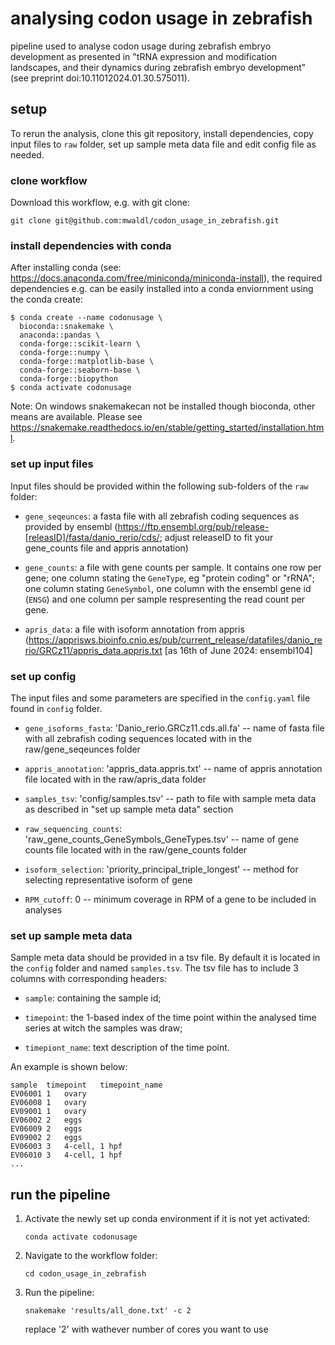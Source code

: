 # analysing codon usage in zebrafish

pipeline used to analyse codon usage during zebrafish embryo development as presented in "tRNA expression and modification landscapes, and their dynamics during zebrafish embryo development" (see preprint doi:10.11012024.01.30.575011).


## setup

To rerun the analysis, clone this git repository, install dependencies, copy input files to `raw` folder, set up sample meta data file and edit config file as needed.

### clone workflow
Download this workflow, e.g. with git clone:

`git clone git@github.com:mwaldl/codon_usage_in_zebrafish.git`

### install dependencies with conda

After installing conda (see: https://docs.anaconda.com/free/miniconda/miniconda-install), the required dependencies e.g. can be easily installed into a conda enviornment using the conda create:

```
$ conda create --name codonusage \
  bioconda::snakemake \
  anaconda::pandas \
  conda-forge::scikit-learn \
  conda-forge::numpy \
  conda-forge::matplotlib-base \
  conda-forge::seaborn-base \
  conda-forge::biopython
$ conda activate codonusage
```

Note: On windows snakemakecan not be installed though bioconda, other means are available. Please see https://snakemake.readthedocs.io/en/stable/getting_started/installation.html.

### set up input files

Input files should be provided within the following sub-folders of the  `raw` folder:

- `gene_seqeunces`: a fasta file with all zebrafish coding sequences as provided by ensembl (https://ftp.ensembl.org/pub/release-[releasID]/fasta/danio_rerio/cds/; adjust releaseID to fit your gene_counts file and appris annotation)

- `gene_counts`: a file with gene counts per sample. It contains one row per gene; one column stating the `GeneType`, eg "protein coding" or "rRNA"; one column stating `GeneSymbol`, one column with the ensembl gene id (`ENSG`) and one column per sample respresenting the read count per gene.

- `apris_data`: a file with isoform annotation from appris (https://apprisws.bioinfo.cnio.es/pub/current_release/datafiles/danio_rerio/GRCz11/appris_data.appris.txt [as 16th of June 2024: ensembl104]

### set up config

The input files and some parameters are specified in the `config.yaml` file found in `config` folder. 

- `gene_isoforms_fasta`: 'Danio_rerio.GRCz11.cds.all.fa' -- name of fasta file with all zebrafish coding sequences located with in the raw/gene_seqeunces folder

- `appris_annotation`: 'appris_data.appris.txt' -- name of appris annotation file located with in the raw/apris_data folder

- `samples_tsv`: 'config/samples.tsv' -- path to file with sample meta data as described in "set up sample meta data" section

- `raw_sequencing_counts`: 'raw_gene_counts_GeneSymbols_GeneTypes.tsv' -- name of gene counts file located with in the raw/gene_counts folder

- `isoform_selection`: 'priority_principal_triple_longest' -- method for selecting representative isoform of gene

- `RPM_cutoff`: 0 -- minimum coverage in RPM of a gene to be included in analyses

### set up sample meta data

Sample meta data should be provided in a tsv file. By default it is located in the `config` folder and named `samples.tsv`.
The tsv file has to include 3 columns with corresponding headers:

- `sample`: containing the sample id;

- `timepoint`: the 1-based index of the time point within the analysed time series at witch the samples was draw;

- `timepiont_name`: text description of the time point.

An example is shown below:

```
sample	timepoint	timepoint_name
EV06001	1	ovary
EV06008	1	ovary
EV09001	1	ovary
EV06002	2	eggs
EV06009	2	eggs
EV09002	2	eggs
EV06003	3	4-cell, 1 hpf
EV06010	3	4-cell, 1 hpf
...
```

## run the pipeline

1. Activate the newly set up conda environment if it is not yet activated:
   ```
   conda activate codonusage

   ```

2. Navigate to the workflow folder:
   ```
   cd codon_usage_in_zebrafish

   ```

3. Run the pipeline:
   ```
   snakemake 'results/all_done.txt' -c 2

   ```
   replace '2' with wathever number of cores you want to use
